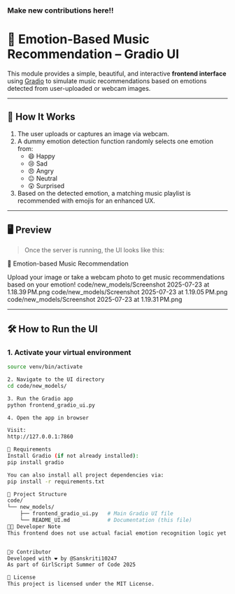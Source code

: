 ### Make new contributions here!!
# 🎨 Emotion-Based Music Recommendation – Gradio UI

This module provides a simple, beautiful, and interactive **frontend interface** using [Gradio](https://www.gradio.app/) to simulate music recommendations based on emotions detected from user-uploaded or webcam images.

---

## 🚀 How It Works

1. The user uploads or captures an image via webcam.
2. A dummy emotion detection function randomly selects one emotion from:
   - 😄 Happy
   - 😢 Sad
   - 😠 Angry
   - 😐 Neutral
   - 😲 Surprised
3. Based on the detected emotion, a matching music playlist is recommended with emojis for an enhanced UX.

---

## 🖥️ Preview

> Once the server is running, the UI looks like this:


🎼 Emotion-based Music Recommendation

Upload your image or take a webcam photo to get music recommendations based on your emotion!
code/new_models/Screenshot 2025-07-23 at 1.18.39 PM.png
code/new_models/Screenshot 2025-07-23 at 1.19.05 PM.png
code/new_models/Screenshot 2025-07-23 at 1.19.31 PM.png



---

## 🛠️ How to Run the UI

### 1. Activate your virtual environment

```bash
source venv/bin/activate

2. Navigate to the UI directory
cd code/new_models/

3. Run the Gradio app
python frontend_gradio_ui.py

4. Open the app in browser

Visit:
http://127.0.0.1:7860

🧾 Requirements
Install Gradio (if not already installed):
pip install gradio

You can also install all project dependencies via:
pip install -r requirements.txt

📁 Project Structure
code/
└── new_models/
    ├── frontend_gradio_ui.py   # Main Gradio UI file
    └── README_UI.md            # Documentation (this file)
👩‍💻 Developer Note
This frontend does not use actual facial emotion recognition logic yet — instead, it simulates detection with random choices for demonstration purposes. You can easily plug in a real model into the detect_emotion(image) function.


🙋‍♀️ Contributor
Developed with ❤️ by @Sanskriti10247
As part of GirlScript Summer of Code 2025

📄 License
This project is licensed under the MIT License.